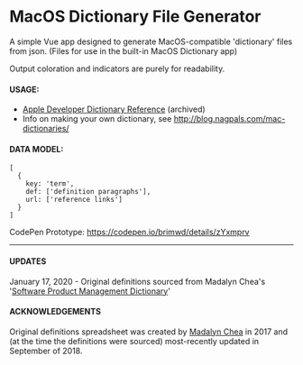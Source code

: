 # MacOS Dictionary File Generator
A simple Vue app designed to generate MacOS-compatible 'dictionary' files from json. (Files for use in the built-in MacOS Dictionary app)

Output coloration and indicators are purely for readability.

#### USAGE:
+ [Apple Developer Dictionary Reference](https://developer.apple.com/library/archive/documentation/UserExperience/Conceptual/DictionaryServicesProgGuide/prepare/prepare.html)  (archived)
+ Info on making your own dictionary, see http://blog.nagpals.com/mac-dictionaries/

#### DATA MODEL:

```
[
  {
    key: 'term',
    def: ['definition paragraphs'],
    url: ['reference links']
  }
]
```

CodePen Prototype: https://codepen.io/brimwd/details/zYxmprv

----

#### UPDATES
January 17, 2020 - Original definitions sourced from Madalyn Chea's '[Software Product Management Dictionary](https://docs.google.com/spreadsheets/d/1O4N2pu6Mu-UBhUR3pdbv6dcjNecu7oMdIX1jZkBSUxE/edit#gid=0)'

#### ACKNOWLEDGEMENTS
Original definitions spreadsheet was created by [Madalyn Chea](https://www.linkedin.com/in/sugarcoder/) in 2017 and (at the time the definitions were sourced) most-recently updated in September of 2018.
